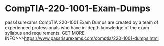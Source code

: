 # CompTIA-220-1001-Exam-Dumps
pass4surexams CompTIA 220-1001 Exam Dumps are created by a team of experienced professionals who have in-depth knowledge of the exam syllabus and requirements. GET MORE INFO>>>https://www.pass4surexams.com/comptia/220-1001-dumps.html
